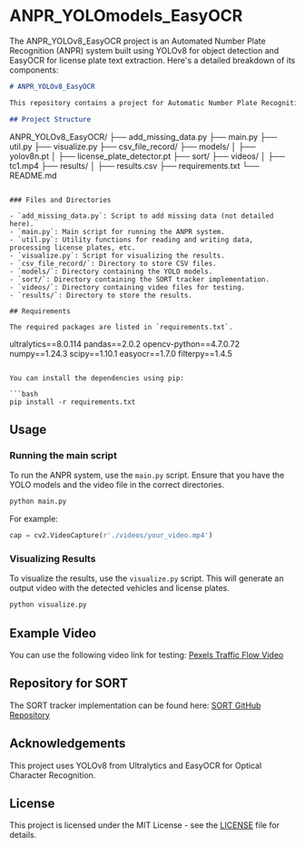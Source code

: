 # ANPR_YOLOmodels_EasyOCR
The ANPR_YOLOv8_EasyOCR project is an Automated Number Plate Recognition (ANPR) system built using YOLOv8 for object detection and EasyOCR for license plate text extraction. Here's a detailed breakdown of its components:

```markdown
# ANPR_YOLOv8_EasyOCR

This repository contains a project for Automatic Number Plate Recognition (ANPR) using YOLOv8 and EasyOCR. The system detects vehicles and their license plates in video footage, processes the license plates, and records the results in a CSV file.

## Project Structure

```
ANPR_YOLOv8_EasyOCR/
├── add_missing_data.py
├── main.py
├── util.py
├── visualize.py
├── csv_file_record/
├── models/
│   ├── yolov8n.pt
│   ├── license_plate_detector.pt
├── sort/
├── videos/
│   ├── tc1.mp4
├── results/
│   ├── results.csv
├── requirements.txt
└── README.md
```

### Files and Directories

- `add_missing_data.py`: Script to add missing data (not detailed here).
- `main.py`: Main script for running the ANPR system.
- `util.py`: Utility functions for reading and writing data, processing license plates, etc.
- `visualize.py`: Script for visualizing the results.
- `csv_file_record/`: Directory to store CSV files.
- `models/`: Directory containing the YOLO models.
- `sort/`: Directory containing the SORT tracker implementation.
- `videos/`: Directory containing video files for testing.
- `results/`: Directory to store the results.

## Requirements

The required packages are listed in `requirements.txt`.

```
ultralytics==8.0.114
pandas==2.0.2
opencv-python==4.7.0.72
numpy==1.24.3
scipy==1.10.1
easyocr==1.7.0
filterpy==1.4.5
```

You can install the dependencies using pip:

```bash
pip install -r requirements.txt
```

## Usage

### Running the main script

To run the ANPR system, use the `main.py` script. Ensure that you have the YOLO models and the video file in the correct directories.

```bash
python main.py
```

For example:

```python
cap = cv2.VideoCapture(r'./videos/your_video.mp4')
```

### Visualizing Results

To visualize the results, use the `visualize.py` script. This will generate an output video with the detected vehicles and license plates.

```bash
python visualize.py
```

## Example Video

You can use the following video link for testing: [Pexels Traffic Flow Video](https://www.pexels.com/video/traffic-flow-in-the-highway-2103099/)

## Repository for SORT

The SORT tracker implementation can be found here: [SORT GitHub Repository](https://github.com/abewley/sort)

## Acknowledgements

This project uses YOLOv8 from Ultralytics and EasyOCR for Optical Character Recognition.

## License

This project is licensed under the MIT License - see the [LICENSE](LICENSE) file for details.
```
